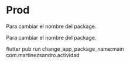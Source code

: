 # Prod

Para cambiar el nombre del package.


Para cambiar el nombre del package.

flutter pub run change_app_package_name:main com.martinezsandro.actividad

